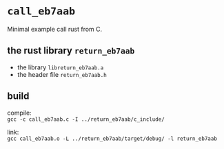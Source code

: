 
`call_eb7aab`
=============

Minimal example call rust from C.


the rust library `return_eb7aab`
--------------------------------

+ the library `libreturn_eb7aab.a`
+ the header file `return_eb7aab.h`


build
-----

compile:  
`gcc -c call_eb7aab.c -I ../return_eb7aab/c_include/`

link:  
`gcc call_eb7aab.o -L ../return_eb7aab/target/debug/ -l return_eb7aab`
